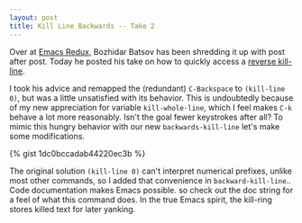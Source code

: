 ```yaml
---
layout: post
title: Kill Line Backwards -- Take 2
---
```


Over at [Emacs Redux](http://emacsredux.com), Bozhidar Batsov has been shredding it up with post after post. Today he posted his take on how to quickly access a [reverse kill-line](http://emacsredux.com/blog/2013/04/08/kill-line-backward/).

I took his advice and remapped the (redundant) `C-Backspace` to `(kill-line 0)`, but was a little unsatisfied with its behavior. This is undoubtedly because of my new appreciation for variable `kill-whole-line`, which I feel makes `C-k` behave a lot more reasonably. Isn't the goal fewer keystrokes after all? To mimic this hungry behavior with our new `backwards-kill-line` let's make some modifications.

{% gist 1dc0bccadab44220ec3b %}

The original solution `(kill-line 0)` can't interpret numerical prefixes, unlike most other commands, so I added that convenience in `backward-kill-line`.. Code documentation makes Emacs possible. so check out the doc string for a feel of what this command does. In the true Emacs spirit, the kill-ring stores killed text for later yanking.
